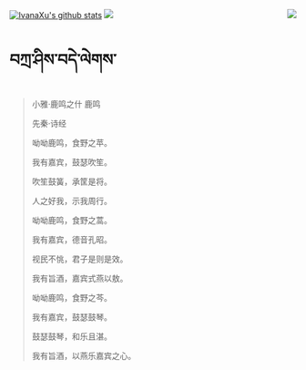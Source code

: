 [![IvanaXu's github stats](https://github-readme-stats.vercel.app/api?username=IvanaXu&show_icons=true&theme=vue-dark)](https://github.com/anuraghazra/github-readme-stats)
<img align="right" src="https://github-readme-stats.vercel.app/api/top-langs/?username=IvanaXu&langs_count=7&theme=graywhite" />
<img src="https://github-readme-stats.vercel.app/api/wakatime?username=IvanaXu&layout=compact&langs_count=6&theme=vue-dark&&custom_title=Programming Times(Jul 29 2021-)" />
# བཀྲ་ཤིས་བདེ་ལེགས་
> 小雅·鹿鸣之什 鹿鸣
>
> 先秦·诗经
>
> 呦呦鹿鸣，食野之苹。
> 
> 我有嘉宾，鼓瑟吹笙。
> 
> 吹笙鼓簧，承筐是将。
> 
> 人之好我，示我周行。
> 
> 呦呦鹿鸣，食野之蒿。
> 
> 我有嘉宾，德音孔昭。
> 
> 视民不恌，君子是则是效。
> 
> 我有旨酒，嘉宾式燕以敖。
> 
> 呦呦鹿鸣，食野之芩。
> 
> 我有嘉宾，鼓瑟鼓琴。
> 
> 鼓瑟鼓琴，和乐且湛。
> 
> 我有旨酒，以燕乐嘉宾之心。